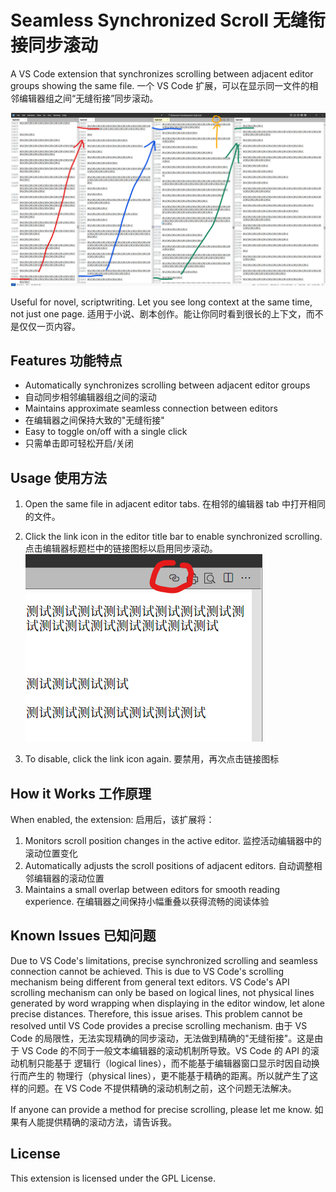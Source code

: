 # Seamless Synchronized Scroll 无缝衔接同步滚动

A VS Code extension that synchronizes scrolling between adjacent editor groups showing the same file.
一个 VS Code 扩展，可以在显示同一文件的相邻编辑器组之间“无缝衔接”同步滚动。

![](images/1.png)

Useful for novel, scriptwriting. Let you see long context at the same time, not just one page.
适用于小说、剧本创作。能让你同时看到很长的上下文，而不是仅仅一页内容。

## Features 功能特点

- Automatically synchronizes scrolling between adjacent editor groups
- 自动同步相邻编辑器组之间的滚动
- Maintains approximate seamless connection between editors
- 在编辑器之间保持大致的"无缝衔接"
- Easy to toggle on/off with a single click
- 只需单击即可轻松开启/关闭

## Usage 使用方法

1. Open the same file in adjacent editor tabs. 在相邻的编辑器 tab 中打开相同的文件。

2. Click the link icon in the editor title bar to enable synchronized scrolling. 点击编辑器标题栏中的链接图标以启用同步滚动。
![](images/2.png)

3. To disable, click the link icon again. 要禁用，再次点击链接图标

## How it Works 工作原理

When enabled, the extension: 启用后，该扩展将：
1. Monitors scroll position changes in the active editor. 监控活动编辑器中的滚动位置变化
2. Automatically adjusts the scroll positions of adjacent editors. 自动调整相邻编辑器的滚动位置
3. Maintains a small overlap between editors for smooth reading experience. 在编辑器之间保持小幅重叠以获得流畅的阅读体验

## Known Issues 已知问题

Due to VS Code's limitations, precise synchronized scrolling and seamless connection cannot be achieved. This is due to VS Code's scrolling mechanism being different from general text editors. VS Code's API scrolling mechanism can only be based on logical lines, not physical lines generated by word wrapping when displaying in the editor window, let alone precise distances. Therefore, this issue arises. This problem cannot be resolved until VS Code provides a precise scrolling mechanism.
由于 VS Code 的局限性，无法实现精确的同步滚动，无法做到精确的"无缝衔接"。这是由于 VS Code 的不同于一般文本编辑器的滚动机制所导致。VS Code 的 API 的滚动机制只能基于 逻辑行（logical lines），而不能基于编辑器窗口显示时因自动换行而产生的 物理行（physical lines），更不能基于精确的距离。所以就产生了这样的问题。在 VS Code 不提供精确的滚动机制之前，这个问题无法解决。

If anyone can provide a method for precise scrolling, please let me know.
如果有人能提供精确的滚动方法，请告诉我。

## License

This extension is licensed under the GPL License.